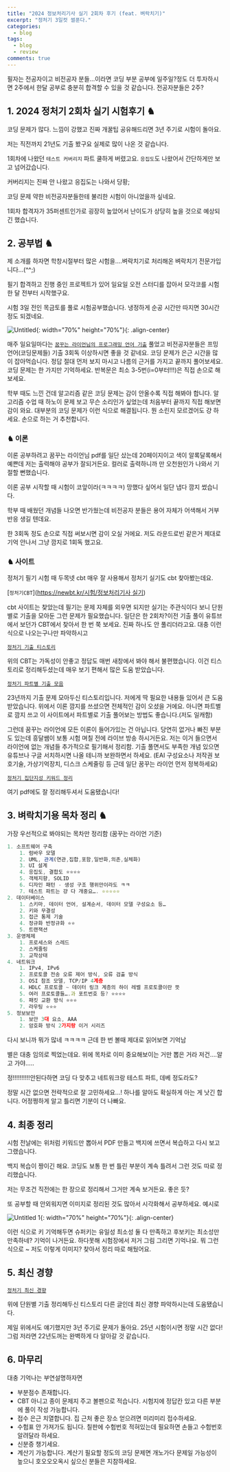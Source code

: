 ```yaml
---
title: "2024 정보처리기사 실기 2회차 후기 (feat. 벼락치기)"
excerpt: "정처기 3일컷 썰푼다."
categories:
  - blog
tags:
  - blog
  - review
comments: true
---
```


필자는 전공자이고 비전공자 분들…이라면 코딩 부분 공부에 일주일?정도 더 투자하시면 2주에서 한달 공부로 충분히 합격할 수 있을 것 같습니다. 전공자분들은 2주?

## 1. 2024 정처기 2회차 실기 시험후기 ♞

코딩 문제가 많다. 느낌이 강했고 진짜 개꿀팁 공유해드리면 3년 주기로 시험이 돌아요.

저는 직전까지 21년도 기출 봤구요 실제로 많이 나온 것 같습니다.

1회차에 나왔던 `테스트 커버리지` 파트 쿨하게 버렸고요. `응집도`도 나왔어서 간단하게만 보고 넘어갔습니다.

커버리지는 진짜 안 나왔고 응집도는 나와서 당황;

코딩 문제 약한 비전공자분들한테 불리한 시험이 아니었을까 싶네요.

1회차 합격자가 35퍼센트인가로 굉장히 높았어서 난이도가 상당히 높을 것으로 예상되긴 했습니다.

## 2. 공부법 ♞

제 소개를 하자면 학창시절부터 많은 시험을….벼락치기로 처리해온 벼락치기 전문가입니다…(^^;)

필기 합격하고 진행 중인 프로젝트가 있어 일요일 오전 스터디를 잡아서 모각코를 시험 한 달 전부터 시작했구요.

시험 3일 전인 목금토를 풀로 시험공부했습니다. 냉정하게 순공 시간만 따지면 30시간 정도 되겠네요.

![Untitled](https://github.com/user-attachments/assets/7cfaf0bd-449c-4a67-87f2-9139aff660f6){: width="70%" height="70%"}{: .align-center}

매주 일요일마다는 [`꿈꾸는 라이언님의 프로그래밍 언어 기출`](<[https://smartstore.naver.com/history_ryan/category/50010900?cp=1](https://smartstore.naver.com/history_ryan/category/50010900?cp=1)>) 풀었고 비전공자분들은 프밍 언어(코딩문제들) 기출 3회독 이상하시면 좋을 것 같네요. 코딩 문제가 은근 시간을 많이 잡아먹습니다. 정답 절대 먼저 보지 마시고 나름의 근거를 가지고 끝까지 풀어보세요. 코딩 문제는 한 가지만 기억하세요. 반복문은 최소 3-5번(i=0부터!!!)은 직접 손으로 해보세요.

학부 때도 느낀 건데 알고리즘 같은 코딩 문제는 감이 안올수록 직접 해봐야 합니다. 알고리즘 수업 때 하노이 문제 보고 무슨 소리인가 싶었는데 처음부터 끝까지 직접 해보면 감이 와요. 대부분의 코딩 문제가 이런 식으로 해결됩니다. 뭔 소린지 모르겠어도 걍 하세요. 손으로 하는 거 추천합니다.

### ♞ 이론

이론 공부하려고 꿈꾸는 라이언님 pdf를 일단 샀는데 20페이지이고 색이 알록달록해서 예쁜데 저는 출력해야 공부가 잘되거든요. 컬러로 출력하니까 만 오천원인가 나와서 기절할 뻔했습니다.

이론 공부 시작할 때 시험이 코앞이라(ㅋㅋㅋㅋ) 망했다 싶어서 일단 냅다 깜지 썼습니다.

학부 때 배웠던 개념들 나오면 반가웠는데 비전공자 분들은 용어 자체가 어색해서 거부반응 생길 텐데요.

한 3회독 정도 손으로 직접 써보시면 감이 오실 거에요. 저도 라운드로빈 같은거 제대로 기억 안나서 그냥 깜지로 1회독 했고요.

### ♞ 사이트

정처기 필기 시험 때 두목넷 cbt 매우 잘 사용해서 정처기 실기도 cbt 찾아봤는데요.

[`정처기CBT`]([https://newbt.kr/시험/정보처리기사 실기](https://newbt.kr/%EC%8B%9C%ED%97%98/%EC%A0%95%EB%B3%B4%EC%B2%98%EB%A6%AC%EA%B8%B0%EC%82%AC%20%EC%8B%A4%EA%B8%B0))

cbt 사이트는 찾았는데 필기는 문제 자체를 외우면 되지만 실기는 주관식이다 보니 단원별로 기출을 모아둔 그런 문제가 필요했습니다. 일단은 한 2회차?이전 기출 풀이 유튜브에서 보던가 CBT에서 찾아서 한 번 쭉 보세요. 진짜 하나도 안 풀리더라고요. 대충 이런 식으로 나오는구나만 파악하시고

[`정처기 기출 티스토리`](<[https://chobopark.tistory.com/476](https://chobopark.tistory.com/476)>)

위의 CBT는 가독성이 안좋고 정답도 매번 새창에서 봐야 해서 불편했습니다. 이건 티스토리로 정리해두셨는데 매우 보기 편해서 많은 도움 받았습니다.

[`정처기 파트별 기출 모음`](<[https://complainrevolutionist.tistory.com/28](https://complainrevolutionist.tistory.com/28)>)

23년까지 기출 문제 모아두신 티스토리입니다. 저에게 딱 필요한 내용들 있어서 큰 도움 받았습니다. 위에서 이론 깜지를 쓰셨으면 전체적인 감이 오셨을 거에요. 아니면 파트별로 깜지 쓰고 이 사이트에서 파트별로 기출 풀어보는 방법도 좋습니다.(저도 일캐함)

그런데 꿈꾸는 라이언에 모든 이론이 들어가있는 건 아닙니다. 당연히 없거나 빠진 부분도 있는데 흥달쌤이 보통 시험 며칠 전에 라이브 방송 하시거든요. 저는 이거 들으면서 라이언에 없는 개념들 추가적으로 필기해서 정리함. 기출 풀면서도 부족한 개념 있으면 유튜브나 구글 서치하시면 나올 테니까 보완하면서 하세요. (EAI 구성요소나 저작권 보호기술, 가상기억장치, 디스크 스케줄링 등 근데 일단 꿈꾸는 라이언 먼저 정복하세요)

[`정처기 집단지성 키워드 정리`](<[https://blog.naver.com/rlatpgus24/222816204874](https://blog.naver.com/rlatpgus24/222816204874)>)

여기 pdf에도 잘 정리해두셔서 도움됐습니다!

## 3. 벼락치기용 목차 정리 ♞

가장 우선적으로 봐야되는 목차만 정리함 (꿈꾸는 라이언 기준)

```jsx
1. 소프트웨어 구축
    1. 럼바우 모델
    2. UML, 관계(연관,집합,포함,일반화,의존,실체화)
    3. UI 설계
    4. 응집도, 결합도 ⭐⭐⭐⭐
    5. 객체지향, SOLID
    6. 디자인 패턴 - 생성 구조 행위만이라도 ㅋㅋ
    7. 테스트 파트는 걍 다 개중요…. ⭐⭐⭐⭐⭐
2. 데이터베이스
    1. 스키마, 데이터 언어, 설계순서, 데이터 모델 구성요소 등…
    2. 키와 무결성
    3. 접근 통제 기술
    4. 정규화 반정규화 ⭐⭐
    5. 트랜잭션
3. 운영체제
    1. 프로세스와 스레드
    2. 스케줄링
    3. 교착상태
4. 네트워크
    1. IPv4, IPv6
    2. 프로토콜 전송 오류 제어 방식, 오류 검출 방식
    3. OSI 참조 모델, TCP/IP 4계층
    4. HDLC 프로토콜 ~ 데이터 링크 계층의 하이 레벨 프로토콜이란 뜻
    5. 여러 프로토콜들….과 포트번호 등? ⭐⭐⭐⭐
    6. 패킷 교환 방식 ⭐⭐⭐
    7. 라우팅 ⭐⭐⭐
5. 정보보안
    1. 보안 3대 요소, AAA
    2. 암호화 방식 2가지랑 이거 시리즈
```

다시 보니까 뭐가 많네 ㅋㅋㅋㅋ 근데 한 번 볼때 제대로 읽어보면 기억남

별은 대충 임의로 찍었는데요. 위에 목차로 이미 중요해보이는 거만 뽑은 거라 저건….알고 가야…..

정!!!!!!!!!!안된다하면 코딩 다 맞추고 네트워크랑 테스트 파트, 데베 정도라도?

정말 시간 없으면 전략적으로 잘 고민하세요…! 하나를 알아도 확실하게 아는 게 낫긴 합니다. 어정쩡하게 알고 틀리면 기분이 더 나빠요.

## 4. 최종 정리

시험 전날에는 위처럼 키워드만 뽑아서 PDF 만들고 백지에 쓰면서 복습하고 다시 보고 그랬습니다.

백지 복습이 짱이긴 해요. 코딩도 보통 한 번 틀린 부분이 계속 틀려서 그런 것도 따로 정리했습니다.

저는 무조건 직전에는 한 장으로 정리해서 그거만 계속 보거든요. 좋은 듯?

또 공부할 때 안외워지면 이미지로 정리된 것도 많아서 시각화해서 공부하세요. 예시로

![Untitled 1](https://github.com/user-attachments/assets/4cb4bad5-4981-4d04-b648-252e8ba18c89){: width="70%" height="70%"}{: .align-center}

이런 식으로 키 기억해두면 슈퍼키는 유일성 최소성 둘 다 만족하고 후보키는 최소성만 만족하네? 기억이 나거든요. 하다못해 시험장에서 저거 그림 그리면 기억나요. 뭐 그런 식으로 ~ 저도 이렇게 이미지? 찾아서 정리 따로 해뒀어요.

## 5. 최신 경향

[`정처기 최신 경향`](<[https://complainrevolutionist.tistory.com/83](https://complainrevolutionist.tistory.com/83)>)

위에 단원별 기출 정리해두신 티스토리 다른 글인데 최신 경향 파악하시는데 도움됐습니다.

제일 위에서도 얘기했지만 3년 주기로 문제가 돌아요. 25년 시험이시면 정말 시간 없다! 그럼 저라면 22년도꺼는 완벽하게 다 알아갈 것 같습니다.

## 6. 마무리

대충 기억나는 부연설명하자면

- 부분점수 존재합니다.
- CBT 아니고 종이 문제지 주고 볼펜으로 적습니다. 시험지에 정답칸 있고 다른 부분에 풀이 작성 가능합니다.
- 접수 은근 치열합니다. 집 근처 좋은 장소 얻으려면 미리미리 접수하세요.
- 수험표 안 가져가도 됩니다. 칠판에 수험번호 적혀있는데 필요하면 손들고 수험번호 알려달라 하세요.
- 신분증 챙기세요.
- 계산기 가능합니다. 계산기 필요할 정도의 코딩 문제면 개노가다 문제일 가능성이 높으니 호오오오옥시 싶으신 분들은 지참하세요.
